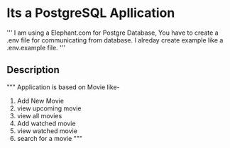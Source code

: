 # Its a PostgreSQL Apllication
'''
I am using a Elephant.com for Postgre Database, You have to create a .env file for communicating from database.
I alreday create example like a .env.example file.
'''

## Description
"""
Application is based on Movie like-
1. Add New Movie
2. view upcoming movie
3. view all movies
4. Add watched movie
5. view watched movie
6. search for a movie
"""
